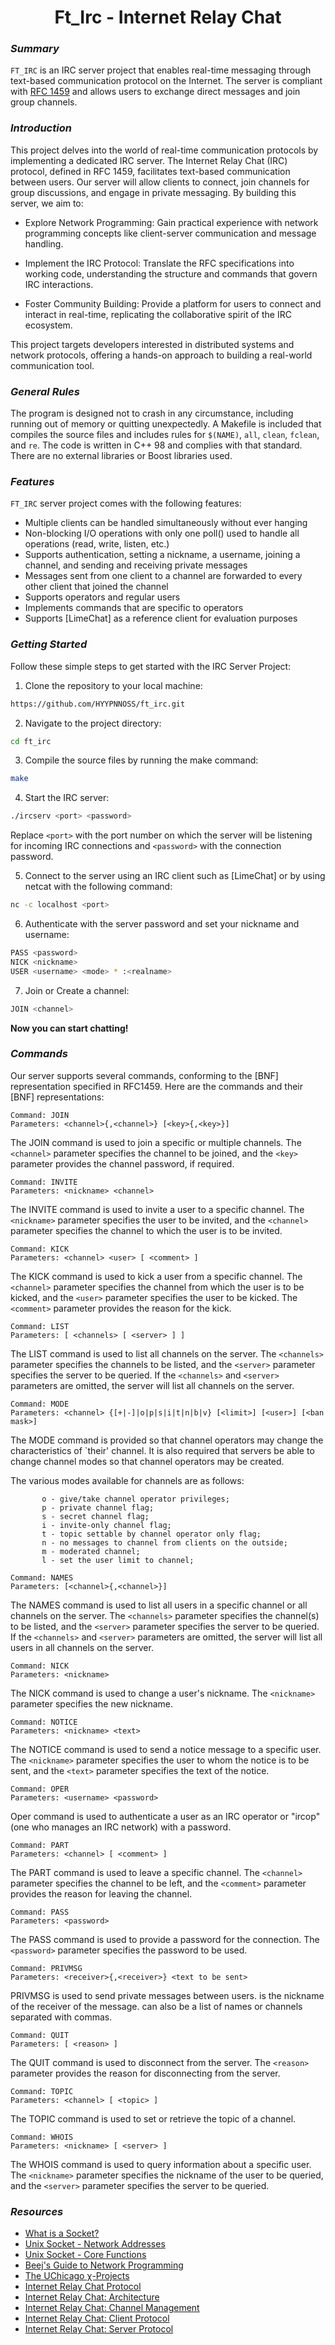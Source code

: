 # <div align="center">Ft_Irc - Internet Relay Chat</div>

### _Summary_

`FT_IRC` is an IRC server project that enables real-time messaging through text-based communication protocol on the Internet. The server is compliant with [RFC 1459](https://www.rfc-editor.org/rfc/rfc1459.html) and allows users to exchange direct messages and join group channels.

### _Introduction_

This project delves into the world of real-time communication protocols by implementing a dedicated IRC server. The Internet Relay Chat (IRC) protocol, defined in RFC 1459, facilitates text-based communication between users. Our server will allow clients to connect, join channels for group discussions, and engage in private messaging. By building this server, we aim to:

* Explore Network Programming: Gain practical experience with network programming concepts like client-server communication and message handling.

* Implement the IRC Protocol: Translate the RFC specifications into working code, understanding the structure and commands that govern IRC interactions.

* Foster Community Building: Provide a platform for users to connect and interact in real-time, replicating the collaborative spirit of the IRC ecosystem.

This project targets developers interested in distributed systems and network protocols, offering a hands-on approach to building a real-world communication tool.

### _General Rules_

The program is designed not to crash in any circumstance, including running out of memory or quitting unexpectedly. A Makefile is included that compiles the source files and includes rules for `$(NAME)`, `all`, `clean`, `fclean`, and `re`. The code is written in C++ 98 and complies with that standard. There are no external libraries or Boost libraries used.

### _Features_

`FT_IRC` server project comes with the following features:

-   Multiple clients can be handled simultaneously without ever hanging
-   Non-blocking I/O operations with only one poll() used to handle all operations (read, write, listen, etc.)
-   Supports authentication, setting a nickname, a username, joining a channel, and sending and receiving private messages
-   Messages sent from one client to a channel are forwarded to every other client that joined the channel
-   Supports operators and regular users
-   Implements commands that are specific to operators
-   Supports [LimeChat] as a reference client for evaluation purposes

### _Getting Started_

Follow these simple steps to get started with the IRC Server Project:

1. Clone the repository to your local machine:

```sh
https://github.com/HYYPNNOSS/ft_irc.git
```

2. Navigate to the project directory:

```sh
cd ft_irc
```

3. Compile the source files by running the make command:

```sh
make
```

4. Start the IRC server:

```sh
./ircserv <port> <password>
```

Replace `<port>` with the port number on which the server will be listening for incoming IRC connections and `<password>` with the connection password.

5. Connect to the server using an IRC client such as [LimeChat] or by using netcat with the following command:

```sh
nc -c localhost <port>
```

6. Authenticate with the server password and set your nickname and username:

```sh
PASS <password>
NICK <nickname>
USER <username> <mode> * :<realname>
```

7. Join or Create a channel:

```sh
JOIN <channel>
```

**Now you can start chatting!**


### _Commands_

Our server supports several commands, conforming to the [BNF] representation specified in RFC1459. Here are the commands and their [BNF] representations:

```bnf
Command: JOIN
Parameters: <channel>{,<channel>} [<key>{,<key>}]
```

The JOIN command is used to join a specific or multiple channels. The `<channel>` parameter specifies the channel to be joined, and the `<key>` parameter provides the channel password, if required.

```bnf
Command: INVITE
Parameters: <nickname> <channel>
```

The INVITE command is used to invite a user to a specific channel. The `<nickname>` parameter specifies the user to be invited, and the `<channel>` parameter specifies the channel to which the user is to be invited.

```bnf
Command: KICK
Parameters: <channel> <user> [ <comment> ]
```

The KICK command is used to kick a user from a specific channel. The `<channel>` parameter specifies the channel from which the user is to be kicked, and the `<user>` parameter specifies the user to be kicked. The `<comment>` parameter provides the reason for the kick.

```bnf
Command: LIST
Parameters: [ <channels> [ <server> ] ]
```

The LIST command is used to list all channels on the server. The `<channels>` parameter specifies the channels to be listed, and the `<server>` parameter specifies the server to be queried. If the `<channels>` and `<server>` parameters are omitted, the server will list all channels on the server.

```bnf
Command: MODE
Parameters: <channel> {[+|-]|o|p|s|i|t|n|b|v} [<limit>] [<user>] [<ban mask>]
```

The MODE command is provided so that channel operators may change the
   characteristics of `their' channel.  It is also required that servers
   be able to change channel modes so that channel operators may be
   created.

   The various modes available for channels are as follows:

           o - give/take channel operator privileges;
           p - private channel flag;
           s - secret channel flag;
           i - invite-only channel flag;
           t - topic settable by channel operator only flag;
           n - no messages to channel from clients on the outside;
           m - moderated channel;
           l - set the user limit to channel;


```bnf
Command: NAMES
Parameters: [<channel>{,<channel>}]
```

The NAMES command is used to list all users in a specific channel or all channels on the server. The `<channels>` parameter specifies the channel(s) to be listed, and the `<server>` parameter specifies the server to be queried. If the `<channels>` and `<server>` parameters are omitted, the server will list all users in all channels on the server.


```bnf
Command: NICK
Parameters: <nickname>
```

The NICK command is used to change a user's nickname. The `<nickname>` parameter specifies the new nickname.

```bnf
Command: NOTICE
Parameters: <nickname> <text>
```

The NOTICE command is used to send a notice message to a specific user. The `<nickname>` parameter specifies the user to whom the notice is to be sent, and the `<text>` parameter specifies the text of the notice.

```bnf
Command: OPER
Parameters: <username> <password>
```

Oper command is used to authenticate a user as an IRC operator or "ircop" (one who manages an IRC network) with a password.

```bnf
Command: PART
Parameters: <channel> [ <comment> ]
```

The PART command is used to leave a specific channel. The `<channel>` parameter specifies the channel to be left, and the `<comment>` parameter provides the reason for leaving the channel.

```bnf
Command: PASS
Parameters: <password>
```

The PASS command is used to provide a password for the connection. The `<password>` parameter specifies the password to be used.

```bnf
Command: PRIVMSG
Parameters: <receiver>{,<receiver>} <text to be sent>
```

PRIVMSG is used to send private messages between users.  <receiver> is the nickname of the receiver of the message.  <receiver> can also be a list of names or channels separated with commas.

```bnf
Command: QUIT
Parameters: [ <reason> ]
```

The QUIT command is used to disconnect from the server. The `<reason>` parameter provides the reason for disconnecting from the server.

```bnf
Command: TOPIC
Parameters: <channel> [ <topic> ]
```

The TOPIC command is used to set or retrieve the topic of a channel.

```bnf
Command: WHOIS
Parameters: <nickname> [ <server> ]
```

The WHOIS command is used to query information about a specific user. The `<nickname>` parameter specifies the nickname of the user to be queried, and the `<server>` parameter specifies the server to be queried.

### _Resources_

* [What is a Socket?](https://www.tutorialspoint.com/unix_sockets/what_is_socket.htm)
* [Unix Socket - Network Addresses](https://www.tutorialspoint.com/unix_sockets/network_addresses.htm)
* [Unix Socket - Core Functions](https://www.tutorialspoint.com/unix_sockets/socket_core_functions.htm)
* [Beej's Guide to Network Programming](https://beej.us/guide/bgnet/html/)
* [The UChicago χ-Projects](http://chi.cs.uchicago.edu/chirc/index.html)
* [Internet Relay Chat Protocol](https://datatracker.ietf.org/doc/html/rfc1459)
* [Internet Relay Chat: Architecture](https://datatracker.ietf.org/doc/html/rfc2810)
* [Internet Relay Chat: Channel Management](https://datatracker.ietf.org/doc/html/rfc2811)
* [Internet Relay Chat: Client Protocol](https://datatracker.ietf.org/doc/html/rfc2812)
* [Internet Relay Chat: Server Protocol](https://datatracker.ietf.org/doc/html/rfc2813)